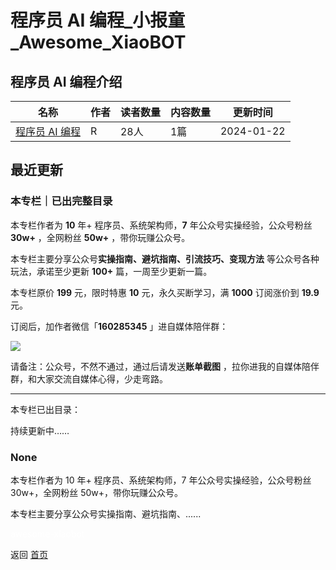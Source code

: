 # 程序员 AI 编程_小报童_Awesome_XiaoBOT

## 程序员 AI 编程介绍
>   
  


|名称|作者|读者数量|内容数量|更新时间|
|---|---|---|---|---|
|[程序员 AI 编程](https://xiaobot.net/p/coding-with-ai?refer=9c3f1c95-a052-465a-9902-f6d75080262a)|R|28人|1篇|2024-01-22|

## 最近更新
### 本专栏｜已出完整目录

本专栏作者为 **10** 年+ 程序员、系统架构师，**7** 年公众号实操经验，公众号粉丝 **30w+** ，全网粉丝 **50w+**
，带你玩赚公众号。

本专栏主要分享公众号**实操指南、避坑指南、引流技巧、变现方法** 等公众号各种玩法，承诺至少更新 **100+** 篇，一周至少更新一篇。

本专栏原价 **199** 元，限时特惠 **10** 元，永久买断学习，满 **1000** 订阅涨价到 **19.9** 元。

订阅后，加作者微信「**160285345** 」进自媒体陪伴群：

![](https://static.xiaobot.net/file/2024-01-22/222155/a789a47d55054f719bd42e9fca498a2f.png)

请备注：公众号，不然不通过，通过后请发送**账单截图** ，拉你进我的自媒体陪伴群，和大家交流自媒体心得，少走弯路。

* * *

本专栏已出目录：

持续更新中……

### None

本专栏作者为 10 年+ 程序员、系统架构师，7 年公众号实操经验，公众号粉丝 30w+，全网粉丝 50w+，带你玩赚公众号。

本专栏主要分享公众号实操指南、避坑指南、......


<a href="https://github.com/Reno9527/awesome-xiaobot" style="color: white; text-decoration: none;">awesome-xiaobot</a>

返回 [首页](../README.md)

